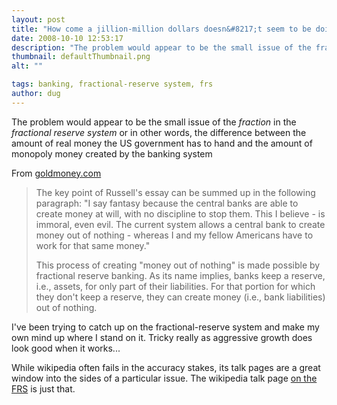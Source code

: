 ```yaml
---
layout: post
title: "How come a jillion-million dollars doesn&#8217;t seem to be doing the trick?"
date: 2008-10-10 12:53:17
description: "The problem would appear to be the small issue of the fraction in the fractional reserve system or in other words, the difference between the amount of real money the US government has to hand and the amount of monopoly&#8230;"
thumbnail: defaultThumbnail.png
alt: ""

tags: banking, fractional-reserve system, frs
author: dug
---
```


<p>The problem would appear to be the small issue of the <em>fraction</em> in the <em>fractional reserve system</em> or in other words, the difference between the amount of real money the US government has to hand and the amount of monopoly money created by the banking system</p>

<p>From <a href="http://www.goldmoney.com/en/commentary/2003-08-11.html">goldmoney.com</a></p>

<blockquote><p>The key point of Russell's essay can be summed up in the following paragraph: "I say fantasy because the central banks are able to create money at will, with no discipline to stop them. This I believe - is immoral, even evil. The current system allows a central bank to create money out of nothing - whereas I and my fellow Americans have to work for that same money."</p>

<p>This process of creating "money out of nothing" is made possible by fractional reserve banking. As its name implies, banks keep a reserve, i.e., assets, for only part of their liabilities. For that portion for which they don't keep a reserve, they can create money (i.e., bank liabilities) out of nothing.</p></blockquote>

<p>I've been trying to catch up on the fractional-reserve system and make my own mind up where I stand on it. Tricky really as aggressive growth does look good when it works...</p>

<p>While wikipedia often fails in the accuracy stakes, its talk pages are a great window into the sides of a particular issue. The wikipedia talk page <a href="http://en.wikipedia.org/wiki/Talk:Fractional-reserve_banking">on the <span class="caps">FRS</span></a> is just that.</p>
